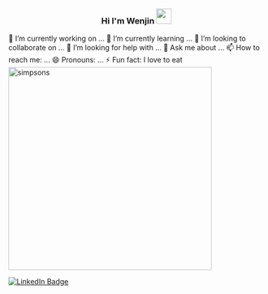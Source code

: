 <h3 align="center"> Hi I'm Wenjin <img src = "https://raw.githubusercontent.com/MartinHeinz/MartinHeinz/master/wave.gif" width = 30px></h3>

🔭 I’m currently working on ...
🌱 I’m currently learning ...
👯 I’m looking to collaborate on ...
🤔 I’m looking for help with ...
💬 Ask me about ...
📫 How to reach me: ...
😄 Pronouns: ...
⚡ Fun fact: I love to eat <img src= "https://media.giphy.com/media/5EYxJigLKsNWg/giphy.gif" width=400px alt=simpsons> 

<div id="badges">
  <a href="https://www.linkedin.com/in/wenjin-kuang-374112221/">
  <img src="https://img.shields.io/badge/LinkedIn-blue?style=for-the-badge&logo=linkedin&logoColor=white" alt="LinkedIn Badge"/>
  </a> 
</div>

